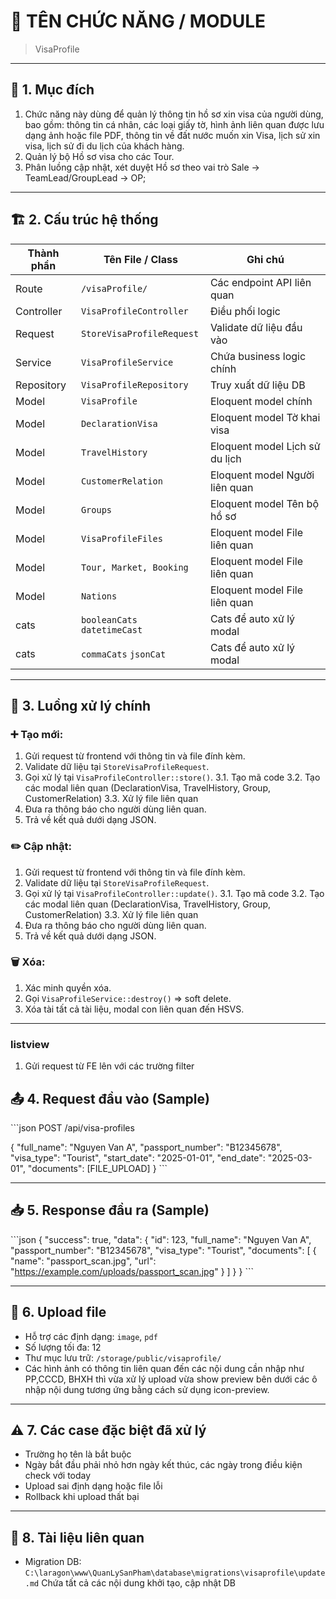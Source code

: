 # 📄 TÊN CHỨC NĂNG / MODULE
> VisaProfile

---

## 🧭 1. Mục đích

1. Chức năng này dùng để quản lý thông tin hồ sơ xin visa của người dùng, bao gồm: thông tin cá nhân, các loại giấy tờ, hình ảnh liên quan được lưu dạng ảnh hoặc file PDF,
thông tin về đất nước muốn xin Visa, lịch sử xin visa, lịch sử đi du lịch của khách hàng.
2. Quản lý bộ Hồ sơ visa cho các Tour.
3. Phân luồng cập nhật, xét duyệt Hồ sơ theo vai trò Sale -> TeamLead/GroupLead -> OP;

---

## 🏗 2. Cấu trúc hệ thống

| Thành phần      | Tên File / Class             | Ghi chú                        |
|------------------|-----------------------------|--------------------------------|
| Route            | `/visaProfile/`             | Các endpoint API liên quan     |
| Controller       | `VisaProfileController`     | Điều phối logic                |
| Request          | `StoreVisaProfileRequest`   | Validate dữ liệu đầu vào       |
| Service          | `VisaProfileService`        | Chứa business logic chính      |
| Repository       | `VisaProfileRepository`     | Truy xuất dữ liệu DB           |
| Model            | `VisaProfile`               | Eloquent model chính           |
| Model            | `DeclarationVisa`           | Eloquent model Tờ khai visa    |
| Model            | `TravelHistory`             | Eloquent model Lịch sử du lịch |
| Model            | `CustomerRelation`          | Eloquent model Người liên quan |
| Model            | `Groups`                    | Eloquent model Tên bộ hồ sơ    |
| Model            | `VisaProfileFiles`          | Eloquent model File liên quan  |
| Model            | `Tour, Market, Booking`     | Eloquent model File liên quan  |
| Model            | `Nations`                   | Eloquent model File liên quan  |
| cats             | `booleanCats` `datetimeCast`| Cats để auto xử lý modal       |
| cats             | `commaCats` `jsonCat`       | Cats để auto xử lý modal       |

---

## 🔄 3. Luồng xử lý chính

### ➕ Tạo mới:
1. Gửi request từ frontend với thông tin và file đính kèm.
2. Validate dữ liệu tại `StoreVisaProfileRequest`.
3. Gọi xử lý tại `VisaProfileController::store()`.
  3.1. Tạo mã code
  3.2. Tạo các modal liên quan (DeclarationVisa, TravelHistory, Group, CustomerRelation)
  3.3. Xử lý file liên quan
4. Đưa ra thông báo cho người dùng liên quan.
5. Trả về kết quả dưới dạng JSON.

### ✏️ Cập nhật:
1. Gửi request từ frontend với thông tin và file đính kèm.
2. Validate dữ liệu tại `StoreVisaProfileRequest`.
3. Gọi xử lý tại `VisaProfileController::update()`.
  3.1. Tạo mã code
  3.2. Tạo các modal liên quan (DeclarationVisa, TravelHistory, Group, CustomerRelation)
  3.3. Xử lý file liên quan
4. Đưa ra thông báo cho người dùng liên quan.
5. Trả về kết quả dưới dạng JSON.

### 🗑️ Xóa:
1. Xác minh quyền xóa.
2. Gọi `VisaProfileService::destroy()` => soft delete.
3. Xóa tài tất cả tài liệu, modal con liên quan đến HSVS.

---

### listview
1. Gửi request từ FE lên với các trường filter

## 📤 4. Request đầu vào (Sample)

\`\`\`json
POST /api/visa-profiles

{
  "full_name": "Nguyen Van A",
  "passport_number": "B12345678",
  "visa_type": "Tourist",
  "start_date": "2025-01-01",
  "end_date": "2025-03-01",
  "documents": [FILE_UPLOAD]
}
\`\`\`

---

## 📥 5. Response đầu ra (Sample)

\`\`\`json
{
  "success": true,
  "data": {
    "id": 123,
    "full_name": "Nguyen Van A",
    "passport_number": "B12345678",
    "visa_type": "Tourist",
    "documents": [
      {
        "name": "passport_scan.jpg",
        "url": "https://example.com/uploads/passport_scan.jpg"
      }
    ]
  }
}
\`\`\`

---

## 📁 6. Upload file

- Hỗ trợ các định dạng: `image`, `pdf`
- Số lượng tối đa: 12
- Thư mục lưu trữ: `/storage/public/visaprofile/`
- Các hình ảnh có thông tin liên quan đến các nội dung cần nhập như PP,CCCD, BHXH thì vừa xử lý upload vừa show preview bên dưới các ô nhập nội dung tương ứng bằng cách sử dụng icon-preview.

---

## ⚠️ 7. Các case đặc biệt đã xử lý

- Trường họ tên là bắt buộc
- Ngày bắt đầu phải nhỏ hơn ngày kết thúc, các ngày trong điều kiện check với today
- Upload sai định dạng hoặc file lỗi
- Rollback khi upload thất bại

---

## 📎 8. Tài liệu liên quan

- Migration DB: `C:\laragon\www\QuanLySanPham\database\migrations\visaprofile\update.md`
Chứa tất cả các nội dung khởi tạo, cập nhật DB

